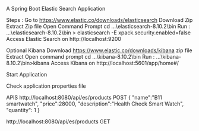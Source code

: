 A Spring Boot Elastic Search Application 


Steps : Go to https://www.elastic.co/downloads/elasticsearch Download Zip
Extract Zip file 
Open Command Prompt
cd ...\elasticsearch-8.10.2\bin 
Run : ...\elasticsearch-8.10.2\bin > elasticsearch -E xpack.security.enabled=false
Access Elastic Search on http://localhost:9200

Optional Kibana
Download https://www.elastic.co/downloads/kibana zip file
Extract
Open command prompt
cd ...\kibana-8.10.2\bin
Run : ...\kibana-8.10.2\bin>kibana
Access Kibana on http://localhost:5601/app/home#/

Start Application

Check application properties file

APIS
http://localhost:8080/api/es/products
POST 
{
"name":"B11 smartwatch",
"price":28000,
"description":"Health Check Smart Watch",
"quantity": 1
}

http://localhost:8080/api/es/products
GET
